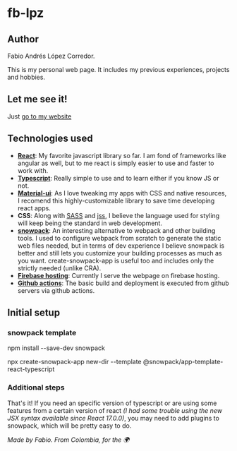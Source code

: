 # fb-lpz

## Author

Fabio Andrés López Corredor.

This is my personal web page. It includes my previous experiences, projects and hobbies.

## Let me see it!

Just [go to my website](https://fb-lpz.web.app/)

## Technologies used

* **[React](https://reactjs.org/)**: My favorite javascript library so far. I am fond of frameworks like angular as well, but to me react is simply easier to use and faster to work with.
* **[Typescript](https://www.typescriptlang.org/)**: Really simple to use and to learn either if you know JS or not.
* **[Material-ui](https://material-ui.com/)**: As I love tweaking my apps with CSS and native resources, I recomend this highly-customizable library to save time developing react apps.
* **CSS**: Along with [SASS](https://sass-lang.com/) and [jss](https://cssinjs.org/), I believe the language used for styling will keep being the standard in web development.
* **[snowpack](https://www.snowpack.dev/)**: An interesting alternative to webpack and other building tools. I used to configure webpack from scratch to generate the static web files needed, but in terms of dev experience I believe snowpack is better and still lets you customize your building processes as much as you want. create-snowpack-app is useful too and includes only the strictly needed (unlike CRA).
* **[Firebase hosting](https://firebase.google.com/)**: Currently I serve the webpage on firebase hosting. 
* **[Github actions](https://github.com/features/actions)**: The basic build and deployment is executed from github servers via github actions.

## Initial setup

### snowpack template

npm install --save-dev snowpack

npx create-snowpack-app new-dir --template @snowpack/app-template-react-typescript

### Additional steps

That's it! If you need an specific version of typescript or are using some features from a certain version of react *(I had some trouble using the new JSX syntax available since React 17.0.0)*, you may need to add plugins to snowpack, which will be pretty easy to do.


*Made by Fabio. From Colombia, for the 🌍*